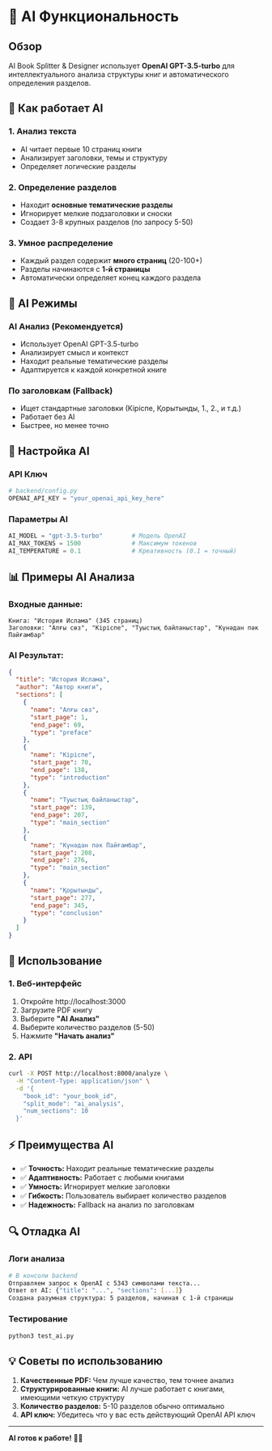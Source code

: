 # 🤖 AI Функциональность

## Обзор

AI Book Splitter & Designer использует **OpenAI GPT-3.5-turbo** для интеллектуального анализа структуры книг и автоматического определения разделов.

## 🧠 Как работает AI

### 1. **Анализ текста**
- AI читает первые 10 страниц книги
- Анализирует заголовки, темы и структуру
- Определяет логические разделы

### 2. **Определение разделов**
- Находит **основные тематические разделы**
- Игнорирует мелкие подзаголовки и сноски
- Создает 3-8 крупных разделов (по запросу 5-50)

### 3. **Умное распределение**
- Каждый раздел содержит **много страниц** (20-100+)
- Разделы начинаются с **1-й страницы**
- Автоматически определяет конец каждого раздела

## 🎯 AI Режимы

### **AI Анализ** (Рекомендуется)
- Использует OpenAI GPT-3.5-turbo
- Анализирует смысл и контекст
- Находит реальные тематические разделы
- Адаптируется к каждой конкретной книге

### **По заголовкам** (Fallback)
- Ищет стандартные заголовки (Кіріспе, Қорытынды, 1., 2., и т.д.)
- Работает без AI
- Быстрее, но менее точно

## 🔧 Настройка AI

### API Ключ
```python
# backend/config.py
OPENAI_API_KEY = "your_openai_api_key_here"
```

### Параметры AI
```python
AI_MODEL = "gpt-3.5-turbo"        # Модель OpenAI
AI_MAX_TOKENS = 1500              # Максимум токенов
AI_TEMPERATURE = 0.1              # Креативность (0.1 = точный)
```

## 📊 Примеры AI Анализа

### Входные данные:
```
Книга: "История Ислама" (345 страниц)
Заголовки: "Алғы сөз", "Кіріспе", "Туыстық байланыстар", "Күнәдан пәк Пайғамбар"
```

### AI Результат:
```json
{
  "title": "История Ислама",
  "author": "Автор книги",
  "sections": [
    {
      "name": "Алғы сөз",
      "start_page": 1,
      "end_page": 69,
      "type": "preface"
    },
    {
      "name": "Кіріспе", 
      "start_page": 70,
      "end_page": 138,
      "type": "introduction"
    },
    {
      "name": "Туыстық байланыстар",
      "start_page": 139,
      "end_page": 207,
      "type": "main_section"
    },
    {
      "name": "Күнәдан пәк Пайғамбар",
      "start_page": 208,
      "end_page": 276,
      "type": "main_section"
    },
    {
      "name": "Қорытынды",
      "start_page": 277,
      "end_page": 345,
      "type": "conclusion"
    }
  ]
}
```

## 🚀 Использование

### 1. **Веб-интерфейс**
1. Откройте http://localhost:3000
2. Загрузите PDF книгу
3. Выберите **"AI Анализ"**
4. Выберите количество разделов (5-50)
5. Нажмите **"Начать анализ"**

### 2. **API**
```bash
curl -X POST http://localhost:8000/analyze \
  -H "Content-Type: application/json" \
  -d '{
    "book_id": "your_book_id",
    "split_mode": "ai_analysis",
    "num_sections": 10
  }'
```

## ⚡ Преимущества AI

- ✅ **Точность:** Находит реальные тематические разделы
- ✅ **Адаптивность:** Работает с любыми книгами
- ✅ **Умность:** Игнорирует мелкие заголовки
- ✅ **Гибкость:** Пользователь выбирает количество разделов
- ✅ **Надежность:** Fallback на анализ по заголовкам

## 🔍 Отладка AI

### Логи анализа
```bash
# В консоли backend
Отправляем запрос к OpenAI с 5343 символами текста...
Ответ от AI: {"title": "...", "sections": [...]}
Создана разумная структура: 5 разделов, начиная с 1-й страницы
```

### Тестирование
```bash
python3 test_ai.py
```

## 💡 Советы по использованию

1. **Качественные PDF:** Чем лучше качество, тем точнее анализ
2. **Структурированные книги:** AI лучше работает с книгами, имеющими четкую структуру
3. **Количество разделов:** 5-10 разделов обычно оптимально
4. **API ключ:** Убедитесь что у вас есть действующий OpenAI API ключ

---

**AI готов к работе!** 🤖✨
